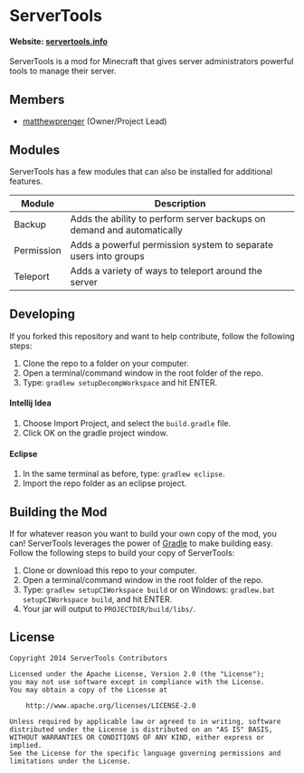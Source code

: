 # ServerTools
#### Website: [servertools.info](http://servertools.info)

ServerTools is a mod for Minecraft that gives server administrators powerful tools to manage their server.

## Members
* [matthewprenger](https://github.com/matthewprenger) (Owner/Project Lead)

## Modules
ServerTools has a few modules that can also be installed for additional features.

|Module     |Description                                                            |
|-----------|-----------------------------------------------------------------------|
|Backup     |Adds the ability to perform server backups on demand and automatically |
|Permission |Adds a powerful permission system to separate users into groups        |
|Teleport   |Adds a variety of ways to teleport around the server                   |

## Developing
If you forked this repository and want to help contribute, follow the following steps:

1. Clone the repo to a folder on your computer.
2. Open a terminal/command window in the root folder of the repo.
3. Type: `gradlew setupDecompWorkspace` and hit ENTER.

#### Intellij Idea
1. Choose Import Project, and select the `build.gradle` file.
2. Click OK on the gradle project window.

#### Eclipse
1. In the same terminal as before, type: `gradlew eclipse`.
2. Import the repo folder as an eclipse project.

## Building the Mod
If for whatever reason you want to build your own copy of the mod, you can! ServerTools leverages the power of [Gradle](http://gradle.org) to make building easy. Follow the following steps to build your copy of ServerTools:

1. Clone or download this repo to your computer.
2. Open a terminal/command window in the root folder of the repo.
3. Type: `gradlew setupCIWorkspace build` or on Windows: `gradlew.bat setupCIWorkspace build`, and hit ENTER.
4. Your jar will output to `PROJECTDIR/build/libs/`.

## License

```
Copyright 2014 ServerTools Contributors

Licensed under the Apache License, Version 2.0 (the "License");
you may not use software except in compliance with the License.
You may obtain a copy of the License at

    http://www.apache.org/licenses/LICENSE-2.0

Unless required by applicable law or agreed to in writing, software
distributed under the License is distributed on an "AS IS" BASIS,
WITHOUT WARRANTIES OR CONDITIONS OF ANY KIND, either express or implied.
See the License for the specific language governing permissions and
limitations under the License.
```